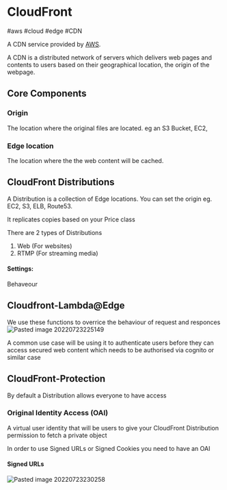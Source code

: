 # CloudFront
#aws #cloud #edge #CDN

A CDN service provided by [AWS](AWS/AWS.md).

A CDN is a distributed network of servers which delivers web pages and contents to users based on their geographical location, the origin of the webpage.

## Core Components

### Origin

The location where the original files are located. eg an S3 Bucket, EC2, 


### Edge location

The location where the the web content will be cached.


## CloudFront Distributions

A Distribution is a collection of Edge locations. You can set the origin eg. EC2, S3, ELB, Route53.

It replicates copies based on your Price class

There are 2 types of Distributions
1. Web (For websites)
2. RTMP (For streaming media)


#### Settings:
Behaveour




## Cloudfront-Lambda@Edge

We use these functions to overrice the behaviour of request and responces
![Pasted image 20220723225149](AWS/--%20Networking%20--/Pasted%20image%2020220723225149.png)

 A common use case will be using it to authenticate users before they can access secured web content which needs to be authorised via cognito or similar case

## CloudFront-Protection

By default a Distribution allows everyone to have access

### Original Identity Access (OAI)
A virtual user identity that will be users to give your CloudFront Distribution permission to fetch a private object

In order to use Signed URLs or Signed Cookies you need to have an OAI

#### Signed URLs 



![Pasted image 20220723230258](AWS/--%20Networking%20--/Pasted%20image%2020220723230258.png)